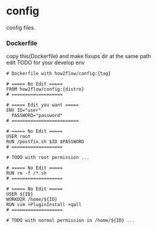 # config

config files.

### Dockerfile

copy this(Dockerfile) and make fixups dir at the same path<br>
edit TODO for your develop env<br>

```
# Dockerfile with how2flow/config:{tag}

# ===== No Edit =====
FROM how2flow/config:{distro}
# ===================

# ===== Edit you want =====
ENV ID="user"
  PASSWORD="password"
# =========================

# ===== No Edit =====
USER root
RUN /postfix.sh $ID $PASSWORD
# ===================

# TODO with root permission ...

# ===== No Edit =====
RUN rm -f /*.sh
# ===================

# ===== No Edit =====
USER ${ID}
WORKDIR /home/${ID}
RUN vim +PluginInstall +qall
# ===================

# TODO with normal permission in /home/${ID} ...

```
